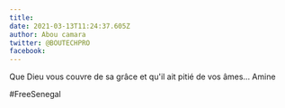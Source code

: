 ```yaml
---
title: 
date: 2021-03-13T11:24:37.605Z
author: Abou camara
twitter: @BOUTECHPRO 
facebook: 
---
```


Que Dieu vous couvre de sa grâce et qu'il ait pitié de vos âmes... Amine

#FreeSenegal 